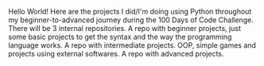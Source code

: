 Hello World!
Here are the projects I did/I'm doing using Python throughout my beginner-to-advanced journey during the 100 Days of Code Challenge.
There will be 3 internal repositories.
A repo with beginner projects, just some basic projects to get the syntax and the way the programming language works.
A repo with intermediate projects. OOP, simple games and projects using external softwares.
A repo with advanced projects.
